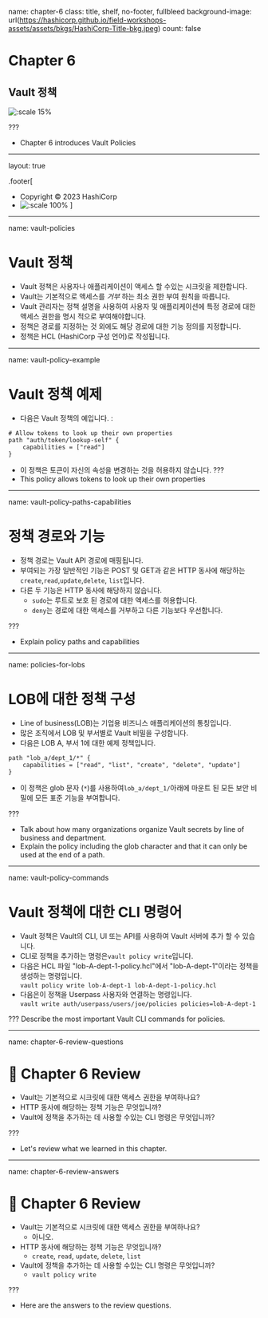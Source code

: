 name: chapter-6
class: title, shelf, no-footer, fullbleed
background-image: url(https://hashicorp.github.io/field-workshops-assets/assets/bkgs/HashiCorp-Title-bkg.jpeg)
count: false

# Chapter 6      
## Vault 정책

![:scale 15%](https://hashicorp.github.io/field-workshops-assets/assets/logos/logo_vault.png)

???

* Chapter 6 introduces Vault Policies

---
layout: true

.footer[
- Copyright © 2023 HashiCorp
- ![:scale 100%](https://hashicorp.github.io/field-workshops-assets/assets/logos/HashiCorp_Icon_Black.svg)
]

---
name: vault-policies
# Vault 정책
* Vault 정책은 사용자나 애플리케이션이 액세스 할 수있는 시크릿을 제한합니다.
* Vault는 기본적으로 액세스를 *거부* 하는 최소 권한 부여 원칙을 따릅니다.
* Vault 관리자는 정책 설명을 사용하여 사용자 및 애플리케이션에 특정 경로에 대한 액세스 권한을 명시 적으로 부여해야합니다.
* 정책은 경로를 지정하는 것 외에도 해당 경로에 대한 기능 정의를 지정합니다.
* 정책은 HCL (HashiCorp 구성 언어)로 작성됩니다.

---
name: vault-policy-example
# Vault 정책 예제
* 다음은 Vault 정책의 예입니다. :
```hcl
# Allow tokens to look up their own properties
path "auth/token/lookup-self" {
    capabilities = ["read"]
}
```
* 이 정책은 토큰이 자신의 속성을 변경하는 것을 허용하지 않습니다.
???
* This policy allows tokens to look up their own properties

---
name: vault-policy-paths-capabilities
# 정책 경로와 기능
* 정책 경로는 Vault API 경로에 매핑됩니다.
* 부여되는 가장 일반적인 기능은 POST 및 GET과 같은 HTTP 동사에 해당하는`create`,`read`,`update`,`delete`, `list`입니다.
* 다른 두 기능은 HTTP 동사에 해당하지 않습니다.
   *  `sudo`는 루트로 보호 된 경로에 대한 액세스를 허용합니다.
   *  `deny`는 경로에 대한 액세스를 거부하고 다른 기능보다 우선합니다.

???
* Explain policy paths and capabilities

---
name: policies-for-lobs
# LOB에 대한 정책 구성
* Line of business(LOB)는 기업용 비즈니스 애플리케이션의 통칭입니다.
* 많은 조직에서 LOB 및 부서별로 Vault 비밀을 구성합니다.
* 다음은 LOB A, 부서 1에 대한 예제 정책입니다.

```hcl
path "lob_a/dept_1/*" {
    capabilities = ["read", "list", "create", "delete", "update"]
}
```

* 이 정책은 glob 문자 (`*`)를 사용하여`lob_a/dept_1/`아래에 마운트 된 모든 보안 비밀에 모든 표준 기능을 부여합니다.

???
* Talk about how many organizations organize Vault secrets by line of business and department.
* Explain the policy including the glob character and that it can only be used at the end of a path.

---
name: vault-policy-commands
# Vault 정책에 대한 CLI 명령어
* Vault 정책은 Vault의 CLI, UI 또는 API를 사용하여 Vault 서버에 추가 할 수 있습니다.
* CLI로 정책을 추가하는 명령은`vault policy write`입니다.
* 다음은 HCL 파일 "lob-A-dept-1-policy.hcl"에서 "lob-A-dept-1"이라는 정책을 생성하는 명령입니다. <br>
   `vault policy write lob-A-dept-1 lob-A-dept-1-policy.hcl`
* 다음은이 정책을 Userpass 사용자와 연결하는 명령입니다. <br>
   `vault write auth/userpass/users/joe/policies policies=lob-A-dept-1`

???
Describe the most important Vault CLI commands for policies.

---
name: chapter-6-review-questions
# 📝 Chapter 6 Review
* Vault는 기본적으로 시크릿에 대한 액세스 권한을 부여하나요?
* HTTP 동사에 해당하는 정책 기능은 무엇입니까?
* Vault에 정책을 추가하는 데 사용할 수있는 CLI 명령은 무엇입니까?

???
* Let's review what we learned in this chapter.

---
name: chapter-6-review-answers
# 📝 Chapter 6 Review

* Vault는 기본적으로 시크릿에 대한 액세스 권한을 부여하나요?
  * 아니오.
* HTTP 동사에 해당하는 정책 기능은 무엇입니까?
  * `create`, `read`, `update`, `delete`, `list`
* Vault에 정책을 추가하는 데 사용할 수있는 CLI 명령은 무엇입니까?
  * `vault policy write`

???
* Here are the answers to the review questions.
